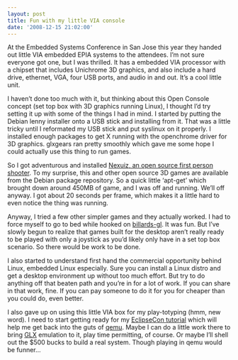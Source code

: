 ```yaml
---
layout: post
title: Fun with my little VIA console
date: '2008-12-15 21:02:00'
---
```



At the Embedded Systems Conference in San Jose this year they handed out little VIA embedded EPIA systems to the attendees. I’m not sure everyone got one, but I was thrilled. It has a embedded VIA processor with a chipset that includes Unichrome 3D graphics, and also include a hard drive, ethernet, VGA, four USB ports, and audio in and out. It’s a cool little unit.

<div></div>I haven’t done too much with it, but thinking about this Open Console concept (set top box with 3D graphics running Linux), I thought I’d try setting it up with some of the things I had in mind. I started by putting the Debian lenny installer onto a USB stick and installing from it. That was a little tricky until I reformated my USB stick and put syslinux on it properly. I installed enough packages to get X running with the openchrome driver for 3D graphics. glxgears ran pretty smoothly which gave me some hope I could actually use this thing to run games.

So I got adventurous and installed [Nexuiz, an open source first person shooter](http://www.alientrap.org/nexuiz/). To my surprise, this and other open source 3D games are available from the Debian package repository. So a quick little ‘apt-get’ which brought down around 450MB of game, and I was off and running. We’ll off anyway. I got about 20 seconds per frame, which makes it a little hard to even notice the thing was running.

Anyway, I tried a few other simpler games and they actually worked. I had to force myself to go to bed while hooked on [billards-gl](http://www.billardgl.de/). It was fun. But I’ve slowly begun to realize that games built for the desktop aren’t really ready to be played with only a joystick as you’d likely only have in a set top box scenario. So there would be work to be done.

I also started to understand first hand the commercial opportunity behind Linux, embedded Linux especially. Sure you can install a Linux distro and get a desktop environment up without too much effort. But try to do anything off that beaten path and you’re in for a lot of work. If you can share in that work, fine. If you can pay someone to do it for you for cheaper than you could do, even better.

I also gave up on using this little VIA box for my play-totyping (hmm, new word). I need to start getting ready for my [EclipseCon tutorial](http://www.eclipsecon.org/2009/sessions?id=248) which will help me get back into the guts of [qemu](http://www.bellard.org/qemu/). Maybe I can do a little work there to bring [GLX](http://en.wikipedia.org/wiki/GLX) emulation to it, play time permitting, of course. Or maybe I’ll shell out the $500 bucks to build a real system. Though playing in qemu would be funner…


